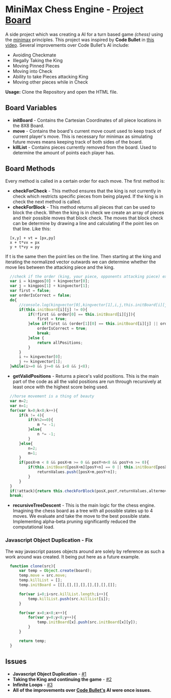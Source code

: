 # MiniMax Chess Engine - [Project Board](https://github.com/users/achen4824/projects/1)

A side project which was creating a AI for a turn based game *(chess)* using the [minimax](https://en.wikipedia.org/wiki/Minimax) principles. This project was inspired by **Code Bullet** in [this video](https://www.youtube.com/watch?v=DZfv0YgLJ2Q). Several improvements over Code Bullet's AI include: 
* Avoiding Checkmate
* Illegally Taking the King
* Moving Pinned Pieces
* Moving into Check
* Ability to take Pieces attacking King
* Moving other pieces while in Check

**Usage:** Clone the Repository and open the HTML file. 

## Board Variables

* **initBoard** - Contains the Cartesian Coordinates of all piece locations in the 8X8 Board. 
* **move** - Contains the board's current move count used to keep track of current player's move. This is necessary for minimax as simulating future moves means keeping track of both sides of the board.
* **killList** - Contains pieces currently removed from the board. Used to determine the amount of points each player has.

## Board Methods

Every method is called in a certain order for each move. The first method is:
* **checkForCheck** - This method ensures that the king is not currently in check which restricts specific pieces from being played. If the king is in check the next method is called.
* **checkForBlock** - This method returns all pieces that can be used to block the check. When the king is in check we create an array of pieces and their possible moves that block check. The moves that block check can be determine by drawing a line and calculating if the point lies on that line. Like this:
```
  [x,y] + vt = [px,py]
  x + t*vx = px
  y + t*vy = py
```
If t is the same then the point lies on the line. Then starting at the king and iterating the normalized vector outwards we can determine whether the move lies between the attacking piece and the king. 
```javascript
  //check if the order (king, your piece, opponents attacking piece) exists
  var i = kingpos[0] + kingvector[0];
  var j = kingpos[1] + kingvector[1];
  var first = false;
  var orderIsCorrect = false;
  do{
      //console.log(kingvector[0],kingvector[1],i,j,this.initBoard[i][j]);
      if(this.initBoard[i][j] != 0){
          if(!first && order[0] == this.initBoard[i][j]){
              first = true;
          }else if(first && (order[1][0] == this.initBoard[i][j] || order[1][1] == this.initBoard[i][j])){
              orderIsCorrect = true;
              break;
          }else {
              return allPositions;
          }
      }
      i += kingvector[0];
      j += kingvector[1];
  }while(i>=0 && j>=0 && i<8 && j<8);
```
* **getValidPositions** - Returns a piece's valid positions. This is the main part of the code as all the valid positions are run through recursively at least once with the highest score being used.
```javascript
  //horse movement is a thing of beauty
  var m=2;
  var n=1;
  for(var k=0;k<8;k++){
      if(k != 4){
          if(k%2==0){
              m *= -1;
          }else{
              n *= -1;
          }
      }else{
          n=2;
          m=1;
      }
      if(posX+m < 8 && posX+m >= 0 && posY+n<8 && posY+n >= 0){
          if(this.initBoard[posX+m][posY+n] == 0 || this.initBoard[posX+m][posY+n] > 6){
              returnValues.push([posX+m,posY+n]);
          }
      }
  }
  if(!attack){return this.checkForBlock(posX,posY,returnValues,altermove)}else return returnValues;
  break;
```

* **recursiveTreeDescent** - This is the main logic for the chess engine. Imagining the chess board as a tree with all possible states up to 4 moves. We evaluate and take the move to the best possible state. Implementing alpha-beta pruning significantly reduced the computational load.

### Javascript Object Duplication - Fix
The way javascript passes objects around are solely by reference as such a work around was created. It being put here as a future example. 
```javascript
  function clone(src){
      var temp = Object.create(board);
      temp.move = src.move;
      temp.killList = [];
      temp.initBoard = [[],[],[],[],[],[],[],[]];

      for(var i=0;i<src.killList.length;i++){
          temp.killList.push(src.killList[i]);
      }

      for(var x=0;x<8;x++){
          for(var y=0;y<8;y++){
              temp.initBoard[x].push(src.initBoard[x][y]);
          }
      }

      return temp;
  }

```

## Issues
* **Javascript Object Duplication** - [#1](/../../issues/1)
* **Taking the King and continuing the game** - [#2](/../../issues/2)
* **Infinite Loops** - [#3](/../../issues/3)
* **All of the improvements over [Code Bullet's]() AI were once issues.**
